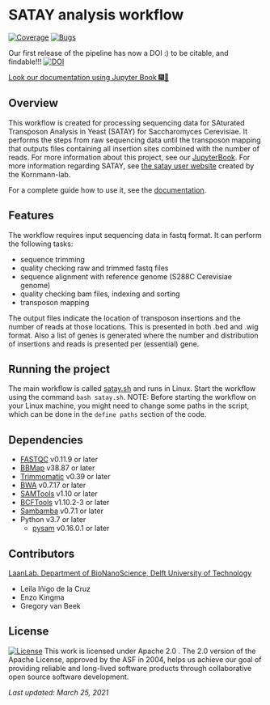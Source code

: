 # SATAY analysis workflow

[![Coverage](https://sonarcloud.io/api/project_badges/measure?project=SATAY-LL_Transposonmapper&metric=coverage)](https://sonarcloud.io/dashboard?id=SATAY-LL_Transposonmapper) [![Bugs](https://sonarcloud.io/api/project_badges/measure?project=SATAY-LL_Transposonmapper&metric=bugs)](https://sonarcloud.io/dashboard?id=SATAY-LL_Transposonmapper)

Our first release of the pipeline has now a DOI :) to be citable, and findable!!! 
[![DOI](https://zenodo.org/badge/248577762.svg)](https://zenodo.org/badge/latestdoi/248577762)

[Look our documentation using Jupyter Book 🎆🎉](https://leilaicruz.github.io/SATAY-jupyter-book/Introduction.html) 

## Overview

This workflow is created for processing sequencing data for SAturated Transposon Analysis in Yeast (SATAY) for Saccharomyces Cerevisiae.
It performs the steps from raw sequencing data until the transposon mapping that outputs files containing all insertion sites combined with the number of reads.
For more information about this project, see our [JupyterBook](https://leilaicruz.github.io/SATAY-jupyter-book/Introduction.html).
For more information regarding SATAY, see [the satay user website](https://sites.google.com/site/satayusers/) created by the Kornmann-lab.

For a complete guide how to use it, see the [documentation](https://github.com/Gregory94/LaanLab-SATAY-DataAnalysis/blob/satay_processing/documentation/documentation_satay.md).

## Features

The workflow requires input sequencing data in fastq format.
It can perform the following tasks:

- sequence trimming
- quality checking raw and trimmed fastq files
- sequence alignment with reference genome (S288C Cerevisiae genome)
- quality checking bam files, indexing and sorting
- transposon mapping

The output files indicate the location of transposon insertions and the number of reads at those locations.
This is presented in both .bed and .wig format.
Also a list of genes is generated where the number and distribution of insertions and reads is presented per (essential) gene.

## Running the project

The main workflow is called [satay.sh](https://github.com/Gregory94/LaanLab-SATAY-DataAnalysis/blob/satay_processing/satay.sh) and runs in Linux.
Start the workflow using the command `bash satay.sh`.
NOTE: Before starting the workflow on your Linux machine, you might need to change some paths in the script, which can be done in the `define paths` section of the code.

## Dependencies

- [FASTQC](https://www.bioinformatics.babraham.ac.uk/projects/fastqc/) v0.11.9 or later
- [BBMap](https://sourceforge.net/projects/bbmap/) v38.87 or later
- [Trimmomatic](http://www.usadellab.org/cms/?page=trimmomatic) v0.39 or later
- [BWA](https://sourceforge.net/projects/bio-bwa/) v0.7.17 or later
- [SAMTools](http://www.htslib.org/download/) v1.10 or later
- [BCFTools](http://www.htslib.org/download/) v1.10.2-3 or later
- [Sambamba](https://github.com/biod/sambamba/releases) v0.7.1 or later
- Python v3.7 or later
  - [pysam](https://anaconda.org/bioconda/pysam) v0.16.0.1 or later

## Contributors

[LaanLab. Department of BioNanoScience, Delft University of Technology](https://www.tudelft.nl/en/faculty-of-applied-sciences/about-faculty/departments/bionanoscience/research/research-labs/liedewij-laan-lab/research-projects/evolvability-and-modularity-of-essential-functions-in-budding-yeast)

- Leila Iñigo de la Cruz
- Enzo Kingma
- Gregory van Beek

## License

[![License](https://img.shields.io/badge/License-Apache%202.0-blue.svg)](https://opensource.org/licenses/Apache-2.0)
This work is licensed under Apache 2.0 .
The 2.0 version of the Apache License, approved by the ASF in 2004, helps us achieve our goal of providing reliable and long-lived software products through collaborative open source software development.

*Last updated: March 25, 2021*
